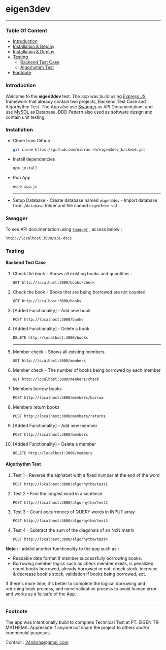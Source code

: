 # eigen3dev
-------------------------
### Table Of Content
- [Intruduction](#Introduction)
- [Installation & Deploy](#Installation)
- [Installation & Deploy](#Swagger)
- [Testing](#Testing)
    - [Backend Test Case](#backend-test-case)
    - [Algorhythm Test](#algorhythm-test)
- [Footnote](#footnote)

### Introduction
Welcome to the **eigen3dev** test. The app was build using [Express JS](https://expressjs.com/) framework that already contain two projects, Backend Test Case and Algorhythm Test. The App also use [Swagger](https://swagger.io/) as API Documentation, and use [MySQL](https://www.mysql.com/) as Database. DDD Pattern also used as software design and contain unit testing.

### Installation
- Clone from Github
    ```bash
    git clone https://github.com/nibras-sh/eigen3dev_backend.git
    ```
- Install dependencies
    ```bash
    npm install
    ```
- Run App
    ```bash
    node app.js
    ```
    ---
- Setup Database
        - Create database named `eigen3dev`
        - Import database from `/database` folder and file named `eigen3dev.sql`

### Swagger
To see API documentation using [`Swagger`](https://swagger.io/) , access below :
```bash
http://localhost:3000/api-docs
```
### Testing
#### Backend Test Case
1. Check the book - Shows all existing books and quantities :
    ```bash
    GET http://localhost:3000/books/check
    ```
2. Check the book - Books that are being borrowed are not counted
    ```bash
    GET http://localhost:3000/books
    ```
3. [Added Functionality] - Add new book
    ```bash
    POST http://localhost:3000/books
    ```
4. [Added Functionality] - Delete a book
    ```bash
    DELETE http://localhost:3000/books
    ```
    ---
5. Member check - Shows all existing members
    ```bash
    GET http://localhost:3000/members
    ```
6. Member check - The number of books being borrowed by each member
    ```bash
    GET http://localhost:3000/members/check
    ```
7. Members borrow books
    ```bash
    POST http://localhost:3000/members/borrow
    ```
8. Members return books
    ```bash
    POST http://localhost:3000/members/returns
    ```
9. [Added Functionality] - Add new member
    ```bash
    POST http://localhost:3000/members
    ```
10. [Added Functionality] - Delete a member
    ```bash
    DELETE http://localhost:3000/members
    ```
#### Algorhythm Test
1. Test 1 - Reverse the alphabet with a fixed number at the end of the word
    ```bash
    POST http://localhost:3000/algorhythm/test1
    ```
2. Test 2 - Find the longest word in a sentence
    ```bash
    POST http://localhost:3000/algorhythm/test2
    ```
3. Test 3 - Count occurrences of QUERY words in INPUT array
    ```bash
    POST http://localhost:3000/algorhythm/test3
    ```
4. Test 4 - Subtract the sum of the diagonals of an NxN matrix
    ```bash
    POST http://localhost:3000/algorhythm/test4
    ```

**Note :** I added another functionality to the app such as :
- Readable date format if member successfully borrowing books.
- Borrowing member logics such as check member exists, is penalized, count books borrowed, already borrowed or not, check stock, increase & decrease book's stock, validation if books being borrowed, ect.

If there's more time, it's better to complete the logical borrowing and returning book process, and more validation process to avoid human error and works as a failsafe of the App.

---

### Footnote

The app was intentionally build to complete Technical Test at PT. EIGEN TRI MATHEMA. Appreciate if anyone not share the project to others and/or commercial purposes.

Contact : 24nibras@gmail.com
